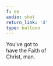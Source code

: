 ```yaml
---
f: ee
audio: shot
return_link: 'd'
type: balloon
---
```

You've got to<br>
have the Faith of<br>
Christ, man.
